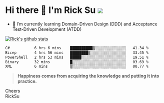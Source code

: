 # Hi there 👋 I'm Rick Su ![](https://komarev.com/ghpvc/?username=ricksu978)
<!--
**ricksu978/ricksu978** is a ✨ _special_ ✨ repository because its `README.md` (this file) appears on your GitHub profile.

Here are some ideas to get you started:

- 🔭 I’m currently working on ...
-->
- 🌱 I’m currently learning Domain-Driven Design (DDD) and Acceptance Test-Driven Development (ATDD)
<!--
- 👯 I’m looking to collaborate on ...
- 🤔 I’m looking for help with ...
- 💬 Ask me about ...
- 📫 How to reach me: ...
- 😄 Pronouns: ...
- ⚡ Fun fact: ...
-->
[![Rick's github stats](https://github-readme-stats.vercel.app/api?username=ricksu978&theme=dark)](https://github.com/ricksu978/ricksu978)

<!--START_SECTION:waka-->

```txt
C#           6 hrs 6 mins    ██████████▒░░░░░░░░░░░░░░   41.34 %
Bicep        4 hrs 56 mins   ████████▒░░░░░░░░░░░░░░░░   33.45 %
PowerShell   2 hrs 53 mins   █████░░░░░░░░░░░░░░░░░░░░   19.51 %
Binary       32 mins         █░░░░░░░░░░░░░░░░░░░░░░░░   03.69 %
XML          6 mins          ▒░░░░░░░░░░░░░░░░░░░░░░░░   00.77 %
```

<!--END_SECTION:waka-->

> **Happiness comes from acquiring the knowledge and putting it into practice.**

Cheers  
RickSu 

